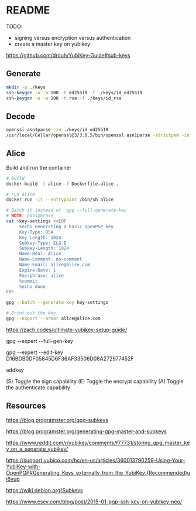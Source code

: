 # README

TODO:

- signing versus encryption versus authentication
- create a master key on yubikey

https://github.com/drduh/YubiKey-Guide#sub-keys


## Generate

```sh
mkdir -p ./keys
ssh-keygen -o -a 100 -t ed25519 -f ./keys/id_ed25519 
ssh-keygen -o -a 100 -t rsa -f ./keys/id_rsa 
```

## Decode

```sh
openssl asn1parse -in ./keys/id_ed25519
/usr/local/Cellar/openssl@3/3.0.5/bin/openssl asn1parse -strictpem -in ./keys/id_ed25519 --help
```

## Alice

Build and run the container

```sh
# Build 
docker build -t alice -f Dockerfile.alice .

# run alice
docker run -it --entrypoint /bin/sh alice
```

```sh
# Batch it instead of `gpg --full-generate-key`
# NOTE: passphrase
cat >key-settings <<EOF
     %echo Generating a basic OpenPGP key
     Key-Type: DSA
     Key-Length: 1024
     Subkey-Type: ELG-E
     Subkey-Length: 1024
     Name-Real: Alice
     Name-Comment: no-comment
     Name-Email: alice@alice.com
     Expire-Date: 1
     Passphrase: alice
     %commit
     %echo done
EOF

gpg --batch --generate-key key-settings
```

```sh
# Print out the key
gpg --export --armor alice@alice.com
```

https://zach.codes/ultimate-yubikey-setup-guide/

gpg --expert --full-gen-key

gpg --expert --edit-key D16BDB0DF05845D6F36AF33506D08A272977452F

addkey

   (S) Toggle the sign capability
   (E) Toggle the encrypt capability
   (A) Toggle the authenticate capability



## Resources


https://blog.programster.org/gpg-subkeys


https://blog.programster.org/generating-gpg-master-and-subkeys

https://www.reddit.com/r/yubikey/comments/f77731/storing_gpg_master_key_on_a_separate_yubikey/

https://support.yubico.com/hc/en-us/articles/360013790259-Using-Your-YubiKey-with-OpenPGP#Generating_Keys_externally_from_the_YubiKey_(Recommended)ui6vup



https://wiki.debian.org/Subkeys

https://www.esev.com/blog/post/2015-01-pgp-ssh-key-on-yubikey-neo/


